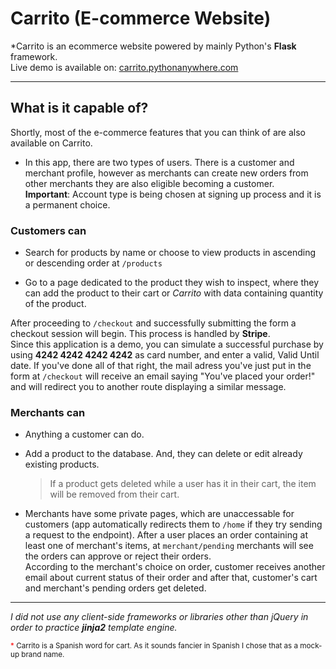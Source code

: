# Carrito (E-commerce Website)

\*Carrito is an ecommerce website powered by mainly Python's <b>Flask</b> framework. <br>
Live demo is available on: [carrito.pythonanywhere.com](https://carrito.pythonanywhere.com)

---

## What is it capable of?

Shortly, most of the e-commerce features that you can think of are also available on Carrito. <br>

- In this app, there are two types of users. There is a customer and merchant profile, however as merchants can create new orders from other merchants they are also eligible becoming a customer. <br><b>Important</b>: Account type is being chosen at signing up process and it is a permanent choice.

### Customers can

- Search for products by name or choose to view products in ascending or descending order at <code>/products</code>

- Go to a page dedicated to the product they wish to inspect, where they can add the product to their cart or _Carrito_ with data containing quantity of the product.

After proceeding to `/checkout` and successfully submitting the form a checkout session will begin. This process is handled by <b>Stripe</b>. <br> Since this application is a demo, you can simulate a successful purchase by using <b>4242 4242 4242 4242</b> as card number, and enter a valid, Valid Until date. If you've done all of that right, the mail adress you've just put in the form at `/checkout` will receive an email saying "You've placed your order!" and will redirect you to another route displaying a similar message.

### Merchants can

- Anything a customer can do.
- Add a product to the database. And, they can delete or edit already existing products.

  > If a product gets deleted while a user has it in their cart, the item will be removed from their cart.

- Merchants have some private pages, which are unaccessable for customers (app automatically redirects them to `/home` if they try sending a request to the endpoint). After a user places an order containing at least one of merchant's items, at `merchant/pending` merchants will see the orders can approve or reject their orders. <br>
  According to the merchant's choice on order, customer receives another email about current status of their order and after that, customer's cart and merchant's pending orders get deleted.

---

_I did not use any client-side frameworks or libraries other than jQuery in order to practice <b>jinja2</b> template engine._

<small><span style="color:red"> \* </span>Carrito is a Spanish word for cart. As it sounds fancier in Spanish I chose that as a mock-up brand name.</small>
